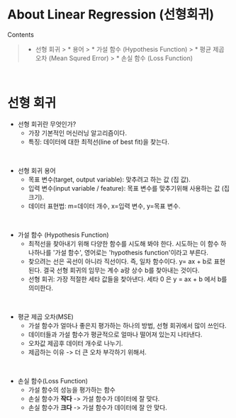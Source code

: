 # About Linear Regression (선형회귀)

Contents
> * 선형 회귀
    > * 용어
    > * 가설 함수 (Hypothesis Function)
    > * 평균 제곱 오차 (Mean Squred Error)
    > * 손실 함수 (Loss Function)

<br>

# 선형 회귀
* 선형 회귀란 무엇인가?
    * 가장 기본적인 머신러닝 알고리즘이다.
    * 특징: 데이터에 대한 최적선(line of best fit)을 찾는다.

<br>

* 선형 회귀 용어
    * 목표 변수(target, output variable): 맞추려고 하는 값 (집 값).
    * 입력 변수(input variable / feature): 목표 변수를 맞추기위해 사용하는 값 (집 크기).
    * 데이터 표현법: m=데이터 개수, x=입력 변수, y=목표 변수.

<br>

* 가설 함수 (Hypothesis Function)
    * 최적선을 찾아내기 위해 다양한 함수를 시도해 봐야 한다. 시도하는 이 함수 하나하나를 '가설 함수', 영어로는 'hypothesis function'이라고 부른다.
    * 찾으려는 선은 곡선이 아니라 직선이다. 즉, 일차 함수이다. y= ax + b로 표현된다. 결국 선형 회귀의 임무는 계수 a랑 상수 b를 찾아내는 것이다.
    * 선형 회귀: 가장 적절한 세타 값들을 찾아낸다. 세타 0 은 y = ax + b 에서 b를 의미한다.

<br>

* 평균 제곱 오차(MSE)
    * 가설 함수가 얼마나 좋은지 평가하는 하나의 방법, 선형 회귀에서 많이 쓰인다.
    * 데이터들과 가설 함수가 평균적으로 얼마나 떨어져 있는지 나타낸다.
    * 오차값 제곱후 데이터 개수로 나누기.
    * 제곱하는 이유 -> 더 큰 오차 부각하기 위해서.


<br>

* 손실 함수(Loss Function)
    * 가설 함수의 성능을 평가하는 함수
    * 손실 함수가 **작다** -> 가설 함수가 데이터에 잘 맞다.
    * 손실 함수가 **크다** -> 가설 함수가 데이터에 잘 안 맞다.